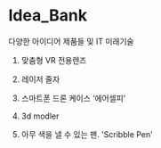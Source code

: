 # Idea_Bank

다양한 아이디어 제품들 및 IT 미래기술


1. 맞춤형 VR 전용렌즈

2. 레이저 줄자

3. 스마트폰 드론 케이스 ‘에어셀피’

4. 3d modler

5. 아무 색을 낼 수 있는 팬. 'Scribble Pen'


